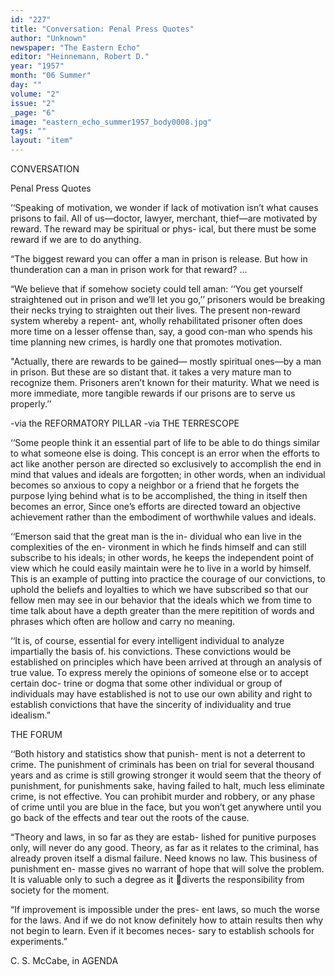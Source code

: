 ```yaml
---
id: "227"
title: "Conversation: Penal Press Quotes"
author: "Unknown"
newspaper: "The Eastern Echo"
editor: "Heinnemann, Robert D."
year: "1957"
month: "06 Summer"
day: ""
volume: "2"
issue: "2"
_page: "6"
image: "eastern_echo_summer1957_body0008.jpg"
tags: ""
layout: "item"
---
```

CONVERSATION

Penal Press Quotes

‘‘Speaking of motivation, we wonder if lack of
motivation isn’t what causes prisons to fail. All of
us—doctor, lawyer, merchant, thief—are motivated
by reward. The reward may be spiritual or phys-
ical, but there must be some reward if we are to do
anything.

“The biggest reward you can offer a man in
prison is release. But how in thunderation can a
man in prison work for that reward? ...

“We believe that if somehow society could tell
aman: ‘‘You get yourself straightened out in prison
and we’ll let you go,’’ prisoners would be breaking
their necks trying to straighten out their lives.
The present non-reward system whereby a repent-
ant, wholly rehabilitated prisoner often does more
time on a lesser offense than, say, a good con-man
who spends his time planning new crimes, is hardly
one that promotes motivation.

"Actually, there are rewards to be gained—
mostly spiritual ones—by a man in prison. But
these are so distant that. it takes a very mature man
to recognize them. Prisoners aren’t known for
their maturity. What we need is more immediate,
more tangible rewards if our prisons are to serve
us properly.’’

-via the REFORMATORY PILLAR
-via THE TERRESCOPE

‘‘Some people think it an essential part of life
to be able to do things similar to what someone else
is doing. This concept is an error when the efforts
to act like another person are directed so exclusively
to accomplish the end in mind that values and ideals
are forgotten; in other words, when an individual
becomes so anxious to copy a neighbor or a friend
that he forgets the purpose lying behind what is to
be accomplished, the thing in itself then becomes an
error, Since one’s efforts are directed toward an
objective achievement rather than the embodiment
of worthwhile values and ideals.

‘‘Emerson said that the great man is the in-
dividual who ean live in the complexities of the en-
vironment in which he finds himself and can still
subscribe to his ideals; in other words, he keeps the
independent point of view which he could easily
maintain were he to live in a world by himself. This
is an example of putting into practice the courage
of our convictions, to uphold the beliefs and loyalties
to which we have subscribed so that our fellow men
may see in our behavior that the ideals which we
from time to time talk about have a depth greater
than the mere repitition of words and phrases which
often are hollow and carry no meaning.

‘‘It is, of course, essential for every intelligent
individual to analyze impartially the basis of. his
convictions. These convictions would be established
on principles which have been arrived at through
an analysis of true value. To express merely the
opinions of someone else or to accept certain doc-
trine or dogma that some other individual or group
of individuals may have established is not to use
our own ability and right to establish convictions
that have the sincerity of individuality and true
idealism.”

THE FORUM

‘‘Both history and statistics show that punish-
ment is not a deterrent to crime. The punishment
of criminals has been on trial for several thousand
years and as crime is still growing stronger it would
seem that the theory of punishment, for punishments
sake, having failed to halt, much less eliminate
crime, is not effective. You can prohibit murder
and robbery, or any phase of crime until you are
blue in the face, but you won’t get anywhere until
you go back of the effects and tear out the roots of
the cause.

“Theory and laws, in so far as they are estab-
lished for punitive purposes only, will never do any
good. Theory, as far as it relates to the criminal,
has already proven itself a dismal failure. Need
knows no law. This business of punishment en-
masse gives no warrant of hope that will solve the
problem. It is valuable only to such a degree as it
diverts the responsibility from society for the
moment.

“If improvement is impossible under the pres-
ent laws, so much the worse for the laws. And if
we do not know definitely how to attain results then
why not begin to learn. Even if it becomes neces-
sary to establish schools for experiments.”

C. S. McCabe, in AGENDA
